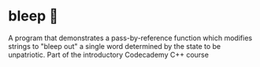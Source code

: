 # bleep 🤬
A program that demonstrates a pass-by-reference function which modifies strings to "bleep out" a single word determined by the state to be unpatriotic.
Part of the introductory Codecademy C++ course
